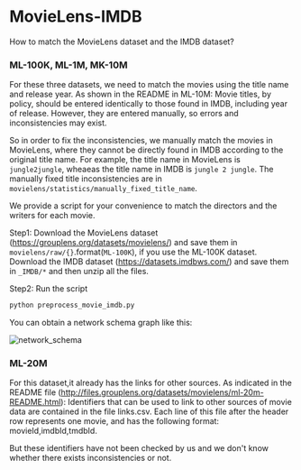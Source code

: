 # MovieLens-IMDB

How to match the MovieLens dataset and the IMDB dataset?

### ML-100K, ML-1M, MK-10M 
For these three datasets, we need to match the movies using the title name and release year. As shown in the README in ML-10M:
Movie titles, by policy, should be entered identically to those found in IMDB, including year of release. However, they are entered manually, so errors and inconsistencies may exist. 

So in order to fix the inconsistencies, we manually match the movies in MovieLens, where they cannot be directly found in IMDB according to the original title name. For example, the title name in MovieLens is `jungle2jungle`, wheaeas the title name in IMDB is `jungle 2 jungle`. The manually fixed title inconsistencies are in `movielens/statistics/manually_fixed_title_name`. 

We provide a script for your convenience to match the directors and the writers for each movie.

Step1: Download the MovieLens dataset (https://grouplens.org/datasets/movielens/) and save them in `movielens/raw/{}`.format(`ML-100K`), if you use the ML-100K dataset. Download the IMDB dataset (https://datasets.imdbws.com/) and save them in `_IMDB/*` and then unzip all the files.

Step2: Run the script
```bash
python preprocess_movie_imdb.py
```

You can obtain a network schema graph like this:

![network_schema](https://github.com/jennyzhang0215/MovieLens-IMDB/blob/master/network_schema_movielens_5.pngg)

### ML-20M

For this dataset,it already has the links for other sources. As indicated in the README file (http://files.grouplens.org/datasets/movielens/ml-20m-README.html): Identifiers that can be used to link to other sources of movie data are contained in the file links.csv. Each line of this file after the header row represents one movie, and has the following format: movieId,imdbId,tmdbId.

But these identifiers have not been checked by us and we don't know whether there exists inconsistencies or not.


